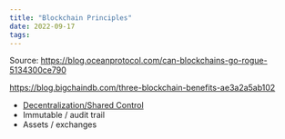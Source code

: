 ```yaml
---
title: "Blockchain Principles"
date: 2022-09-17
tags:
---
```


Source: https://blog.oceanprotocol.com/can-blockchains-go-rogue-5134300ce790

https://blog.bigchaindb.com/three-blockchain-benefits-ae3a2a5ab102

- [Decentralization/Shared Control](/notes/Decentralization.md)
- Immutable / audit trail
- Assets / exchanges






